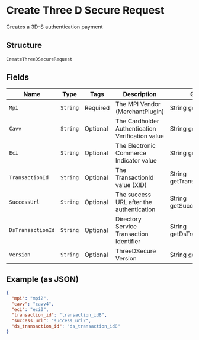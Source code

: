 
# Create Three D Secure Request

Creates a 3D-S authentication payment

## Structure

`CreateThreeDSecureRequest`

## Fields

| Name | Type | Tags | Description | Getter | Setter |
|  --- | --- | --- | --- | --- | --- |
| `Mpi` | `String` | Required | The MPI Vendor (MerchantPlugin) | String getMpi() | setMpi(String mpi) |
| `Cavv` | `String` | Optional | The Cardholder Authentication Verification value | String getCavv() | setCavv(String cavv) |
| `Eci` | `String` | Optional | The Electronic Commerce Indicator value | String getEci() | setEci(String eci) |
| `TransactionId` | `String` | Optional | The TransactionId value (XID) | String getTransactionId() | setTransactionId(String transactionId) |
| `SuccessUrl` | `String` | Optional | The success URL after the authentication | String getSuccessUrl() | setSuccessUrl(String successUrl) |
| `DsTransactionId` | `String` | Optional | Directory Service Transaction Identifier | String getDsTransactionId() | setDsTransactionId(String dsTransactionId) |
| `Version` | `String` | Optional | ThreeDSecure Version | String getVersion() | setVersion(String version) |

## Example (as JSON)

```json
{
  "mpi": "mpi2",
  "cavv": "cavv4",
  "eci": "eci0",
  "transaction_id": "transaction_id8",
  "success_url": "success_url2",
  "ds_transaction_id": "ds_transaction_id8"
}
```

